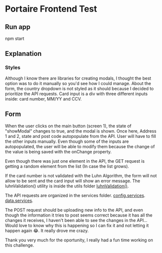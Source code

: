 # Portaire Frontend Test

## Run app
npm start

## Explanation

### Styles
Although I know there are libraries for creating modals, I thought the best option was to do it manually so you'd see how I could manage. 
About the form, the country dropdown is not styled as it should because I decided to prioritize the API requests. 
Card input is a div with three different inputs inside: card number, MM/YY and CCV.

## Form 
When the user clicks on the main button (screen 1), the state of "showModal" changes to true, and the modal is shown. Once here, Address 1 and 2, state and post code autopopulate from the API. User will have to fill the other inputs manually. Even though some of the inputs are autopopulated, the user will be able to modify them because the change of the value is being saved with the onChange property.

Even though there was just one element in the API, the GET request is getting a random element from the list (In case the list grows).

If the card number is not validated with the Luhn Algorithm, the form will not allow to be sent and the card input will show an error message. The luhnValidation() utility is inside the utils folder
[luhnValidation()](./src/utils/luhnValidation.js).

The API requests are organized in the services folder. 
[config.services](./src/services/config.services.js).
[data.services](./src/services/data.services.js).

The POST request should be uploading new info to the API, and even though the information it tries to post seems correct because it has all the changes it receives, I haven't been able to see the changes in the API... Would love to know why this is happening so I can fix it and not letting it happen again 😂. It really drove me crazy.

Thank you very much for the oportunity, I really had a fun time working on this challenge.